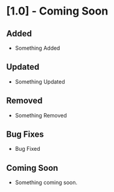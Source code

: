# [1.0] - Coming Soon

## Added

- Something Added


## Updated

- Something Updated

## Removed

- Something Removed

## Bug Fixes

- Bug Fixed

## Coming Soon

- Something coming soon.